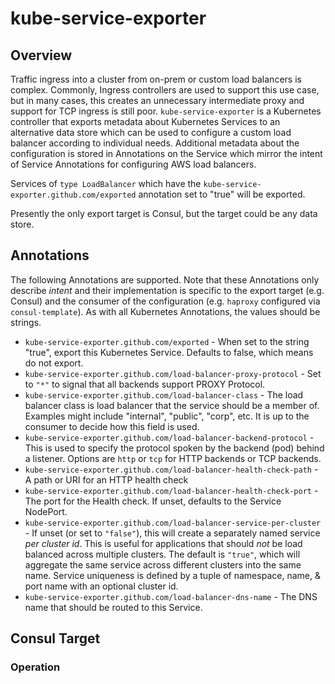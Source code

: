 # kube-service-exporter

## Overview

Traffic ingress into a cluster from on-prem or custom load balancers is complex. Commonly, Ingress controllers are used to support this use case, but in many cases, this creates an unnecessary intermediate proxy and support for TCP ingress is still poor. `kube-service-exporter` is a Kubernetes controller that exports metadata about Kubernetes Services to an alternative data store which can be used to configure a custom load balancer according to individual needs.  Additional metadata about the configuration is stored in Annotations on the Service which mirror the intent of Service Annotations for configuring AWS load balancers.

Services of `type LoadBalancer` which have the `kube-service-exporter.github.com/exported` annotation set to "true" will be exported.

Presently the only export target is Consul, but the target could be any data store.

## Annotations

The following Annotations are supported. Note that these Annotations only describe *intent* and their implementation is specific to the export target (e.g. Consul) and the consumer of the configuration (e.g. `haproxy` configured via `consul-template`). As with all Kubernetes Annotations, the values should be strings.

* `kube-service-exporter.github.com/exported` - When set to the string "true", export this Kubernetes Service.  Defaults to false, which means do not export.
* `kube-service-exporter.github.com/load-balancer-proxy-protocol` - Set to `"*"` to signal that all backends support PROXY Protocol.
* `kube-service-exporter.github.com/load-balancer-class` - The load balancer class is load balancer that the service should be a member of.  Examples might include "internal", "public", "corp", etc. It is up to the consumer to decide how this field is used.
* `kube-service-exporter.github.com/load-balancer-backend-protocol` - This is used to specify the protocol spoken by the backend (pod) behind a listener. Options are `http` or `tcp` for HTTP backends or TCP backends.
* `kube-service-exporter.github.com/load-balancer-health-check-path` - A path or URI for an HTTP health check
* `kube-service-exporter.github.com/load-balancer-health-check-port` - The port for the Health check. If unset, defaults to the Service NodePort.
* `kube-service-exporter.github.com/load-balancer-service-per-cluster` - If unset (or set to `"false"`), this will create a separately named service *per cluster id*.  This is useful for applications that should *not* be load balanced across multiple clusters.  The default is `"true"`, which will aggregate the same service across different clusters into the same name.  Service uniqueness is defined by a tuple of namespace, name, & port name with an optional cluster id.
* `kube-service-exporter.github.com/load-balancer-dns-name` - The DNS name that should be routed to this Service.


## Consul Target

### Operation

